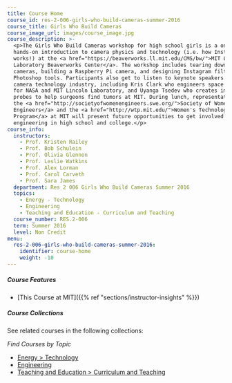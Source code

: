 ```yaml
---
title: Course Home
course_id: res-2-006-girls-who-build-cameras-summer-2016
course_title: Girls Who Build Cameras
course_image_url: images/course_image.jpg
course_description: >-
  <p>The Girls Who Build Cameras workshop for high school girls is a one-day,
  hands-on introduction to camera physics and technology (i.e. how Instagram
  works!) at the <a href="https://beaverworks.ll.mit.edu/CMS/bw/">MIT Lincoln
  Laboratory Beaverworks Center</a>. The workshop includes tearing down old dSLR
  cameras, building a Raspberry Pi camera, and designing Instagram filters and
  Photoshop tools. Participants also get to listen to keynote speakers from the
  camera technology industry, including Kris Clark who engineers space cameras
  for NASA and MIT Lincoln Laboratory, and Uyanga Tsedev who creates imaging
  probes to help surgeons find tumors at MIT. During lunch, representatives from
  the <a href="http://societyofwomenengineers.swe.org/">Society of Women
  Engineers</a> and the <a href="http://wtp.mit.edu/">Women's Technology
  Program</a> at MIT will present future opportunities to get involved in
  engineering in high school and college.</p>
course_info:
  instructors:
    - Prof. Kristen Railey
    - Prof. Bob Schulein
    - Prof. Olivia Glennon
    - Prof. Leslie Watkins
    - Prof. Alex Lorman
    - Prof. Carol Carveth
    - Prof. Sara James
  department: Res 2 006 Girls Who Build Cameras Summer 2016
  topics:
    - Energy - Technology
    - Engineering
    - Teaching and Education - Curriculum and Teaching
  course_number: RES.2-006
  term: Summer 2016
  level: Non Credit
menu:
  res-2-006-girls-who-build-cameras-summer-2016:
    identifier: course-home
    weight: -10
---
```


##### Course Features

* [This Course at MIT]({{% ref "sections/instructor-insights" %}})

##### Course Collections

See related courses in the following collections:

_Find Courses by Topic_

* [Energy > Technology](#)
* [Engineering](#)
* [Teaching and Education > Curriculum and Teaching](#)
